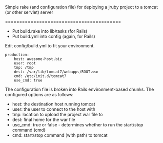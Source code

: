 Simple rake (and configuration file) for deploying a jruby 
project to a tomcat (or other servlet) server

=========================================

+ Put build.rake into lib/tasks (for Rails)
+ Put build.yml into config (again, for Rails)

Edit config/build.yml to fit your environment.

	production:
		host: awesome-host.biz
		user: root
		tmp: /tmp
		dest: /var/lib/tomcat7/webapps/ROOT.war 
		cmd: /etc/init.d/tomcat7
		use_cmd: true

The configuration file is broken into Rails environment-based
chunks.  The configured options are as follows:

+ host:    the destination host running tomcat
+ user:    the user to connect to the host with
+ tmp:     location to upload the project war file to
+ dest:    final home for the war file
+ use_cmd: true or false - determines whether to run the start/stop command (cmd)
+ cmd:     start/stop command (with path) to tomcat

